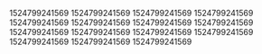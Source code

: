 1524799241569
1524799241569
1524799241569
1524799241569
1524799241569
1524799241569
1524799241569
1524799241569
1524799241569
1524799241569
1524799241569
1524799241569
1524799241569
1524799241569
1524799241569